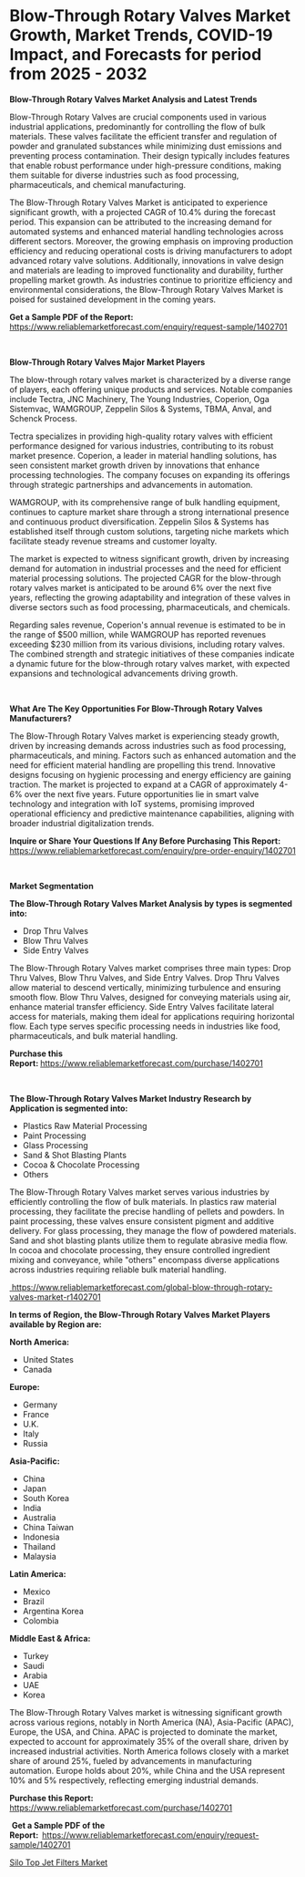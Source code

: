 <p><h1>Blow-Through Rotary Valves Market Growth, Market Trends, COVID-19 Impact, and Forecasts for period from 2025 - 2032</h1></p><p><strong>Blow-Through Rotary Valves Market Analysis and Latest Trends</strong></p>
<p><p>Blow-Through Rotary Valves are crucial components used in various industrial applications, predominantly for controlling the flow of bulk materials. These valves facilitate the efficient transfer and regulation of powder and granulated substances while minimizing dust emissions and preventing process contamination. Their design typically includes features that enable robust performance under high-pressure conditions, making them suitable for diverse industries such as food processing, pharmaceuticals, and chemical manufacturing.</p><p>The Blow-Through Rotary Valves Market is anticipated to experience significant growth, with a projected CAGR of 10.4% during the forecast period. This expansion can be attributed to the increasing demand for automated systems and enhanced material handling technologies across different sectors. Moreover, the growing emphasis on improving production efficiency and reducing operational costs is driving manufacturers to adopt advanced rotary valve solutions. Additionally, innovations in valve design and materials are leading to improved functionality and durability, further propelling market growth. As industries continue to prioritize efficiency and environmental considerations, the Blow-Through Rotary Valves Market is poised for sustained development in the coming years.</p></p>
<p><strong>Get a Sample PDF of the Report:&nbsp;</strong> <a href="https://www.reliablemarketforecast.com/enquiry/request-sample/1402701?utm_campaign=1134&utm_medium=2&utm_source=Github&utm_content=ia&utm_term=12012025&utm_id=blow-through-rotary-valves">https://www.reliablemarketforecast.com/enquiry/request-sample/1402701</a></p>
<p>&nbsp;</p>
<p><strong>Blow-Through Rotary Valves Major Market Players</strong></p>
<p><p>The blow-through rotary valves market is characterized by a diverse range of players, each offering unique products and services. Notable companies include Tectra, JNC Machinery, The Young Industries, Coperion, Oga Sistemvac, WAMGROUP, Zeppelin Silos & Systems, TBMA, Anval, and Schenck Process. </p><p>Tectra specializes in providing high-quality rotary valves with efficient performance designed for various industries, contributing to its robust market presence. Coperion, a leader in material handling solutions, has seen consistent market growth driven by innovations that enhance processing technologies. The company focuses on expanding its offerings through strategic partnerships and advancements in automation. </p><p>WAMGROUP, with its comprehensive range of bulk handling equipment, continues to capture market share through a strong international presence and continuous product diversification. Zeppelin Silos & Systems has established itself through custom solutions, targeting niche markets which facilitate steady revenue streams and customer loyalty.</p><p>The market is expected to witness significant growth, driven by increasing demand for automation in industrial processes and the need for efficient material processing solutions. The projected CAGR for the blow-through rotary valves market is anticipated to be around 6% over the next five years, reflecting the growing adaptability and integration of these valves in diverse sectors such as food processing, pharmaceuticals, and chemicals.</p><p>Regarding sales revenue, Coperion's annual revenue is estimated to be in the range of $500 million, while WAMGROUP has reported revenues exceeding $230 million from its various divisions, including rotary valves. The combined strength and strategic initiatives of these companies indicate a dynamic future for the blow-through rotary valves market, with expected expansions and technological advancements driving growth.</p></p>
<p>&nbsp;</p>
<p><strong>What Are The Key Opportunities For Blow-Through Rotary Valves Manufacturers?</strong></p>
<p><p>The Blow-Through Rotary Valves market is experiencing steady growth, driven by increasing demands across industries such as food processing, pharmaceuticals, and mining. Factors such as enhanced automation and the need for efficient material handling are propelling this trend. Innovative designs focusing on hygienic processing and energy efficiency are gaining traction. The market is projected to expand at a CAGR of approximately 4-6% over the next five years. Future opportunities lie in smart valve technology and integration with IoT systems, promising improved operational efficiency and predictive maintenance capabilities, aligning with broader industrial digitalization trends.</p></p>
<p><strong>Inquire or Share Your Questions If Any Before Purchasing This Report:</strong> <a href="https://www.reliablemarketforecast.com/enquiry/pre-order-enquiry/1402701?utm_campaign=1134&utm_medium=2&utm_source=Github&utm_content=ia&utm_term=12012025&utm_id=blow-through-rotary-valves">https://www.reliablemarketforecast.com/enquiry/pre-order-enquiry/1402701</a></p>
<p>&nbsp;</p>
<p><strong>Market Segmentation</strong></p>
<p><strong>The Blow-Through Rotary Valves Market Analysis by types is segmented into:</strong></p>
<p><ul><li>Drop Thru Valves</li><li>Blow Thru Valves</li><li>Side Entry Valves</li></ul></p>
<p><p>The Blow-Through Rotary Valves market comprises three main types: Drop Thru Valves, Blow Thru Valves, and Side Entry Valves. Drop Thru Valves allow material to descend vertically, minimizing turbulence and ensuring smooth flow. Blow Thru Valves, designed for conveying materials using air, enhance material transfer efficiency. Side Entry Valves facilitate lateral access for materials, making them ideal for applications requiring horizontal flow. Each type serves specific processing needs in industries like food, pharmaceuticals, and bulk material handling.</p></p>
<p><strong>Purchase this Report:&nbsp;</strong><a href="https://www.reliablemarketforecast.com/purchase/1402701?utm_campaign=1134&utm_medium=2&utm_source=Github&utm_content=ia&utm_term=12012025&utm_id=blow-through-rotary-valves">https://www.reliablemarketforecast.com/purchase/1402701</a></p>
<p>&nbsp;</p>
<p><strong>The Blow-Through Rotary Valves Market Industry Research by Application is segmented into:</strong></p>
<p><ul><li>Plastics Raw Material Processing</li><li>Paint Processing</li><li>Glass Processing</li><li>Sand & Shot Blasting Plants</li><li>Cocoa & Chocolate Processing</li><li>Others</li></ul></p>
<p><p>The Blow-Through Rotary Valves market serves various industries by efficiently controlling the flow of bulk materials. In plastics raw material processing, they facilitate the precise handling of pellets and powders. In paint processing, these valves ensure consistent pigment and additive delivery. For glass processing, they manage the flow of powdered materials. Sand and shot blasting plants utilize them to regulate abrasive media flow. In cocoa and chocolate processing, they ensure controlled ingredient mixing and conveyance, while "others" encompass diverse applications across industries requiring reliable bulk material handling.</p></p>
<p><a href="https://www.reliablemarketforecast.com/global-blow-through-rotary-valves-market-r1402701?utm_campaign=1134&utm_medium=2&utm_source=Github&utm_content=ia&utm_term=12012025&utm_id=blow-through-rotary-valves">&nbsp;https://www.reliablemarketforecast.com/global-blow-through-rotary-valves-market-r1402701</a></p>
<p><strong>In terms of Region, the Blow-Through Rotary Valves Market Players available by Region are:</strong></p>
<p>
    <p> <strong> North America: </strong>
        <ul>
            <li>United States</li>
            <li>Canada</li>
        </ul>
        </p> 
    <p> <strong> Europe: </strong>
        <ul>
            <li>Germany</li>
            <li>France</li>
            <li>U.K.</li>
            <li>Italy</li>
            <li>Russia</li>
        </ul>
        </p> 
    <p> <strong> Asia-Pacific: </strong>
        <ul>
            <li>China</li>
            <li>Japan</li>
            <li>South Korea</li>
            <li>India</li>
            <li>Australia</li>
            <li>China Taiwan</li>
            <li>Indonesia</li>
            <li>Thailand</li>
            <li>Malaysia</li>
        </ul>
        </p> 
    <p> <strong> Latin America: </strong>
        <ul>
            <li>Mexico</li>
            <li>Brazil</li>
            <li>Argentina Korea</li>
            <li>Colombia</li>
        </ul>
        </p> 
    <p> <strong> Middle East & Africa: </strong>
        <ul>
            <li>Turkey</li>
            <li>Saudi</li>
            <li>Arabia</li>
            <li>UAE</li>
            <li>Korea</li>
        </ul>
    </p>
    </p>
<p><p>The Blow-Through Rotary Valves market is witnessing significant growth across various regions, notably in North America (NA), Asia-Pacific (APAC), Europe, the USA, and China. APAC is projected to dominate the market, expected to account for approximately 35% of the overall share, driven by increased industrial activities. North America follows closely with a market share of around 25%, fueled by advancements in manufacturing automation. Europe holds about 20%, while China and the USA represent 10% and 5% respectively, reflecting emerging industrial demands.</p></p>
<p><strong>Purchase this Report: </strong><a href="https://www.reliablemarketforecast.com/purchase/1402701?utm_campaign=1134&utm_medium=2&utm_source=Github&utm_content=ia&utm_term=12012025&utm_id=blow-through-rotary-valves">https://www.reliablemarketforecast.com/purchase/1402701</a></p>
<p>&nbsp;<strong>Get a Sample PDF of the Report:&nbsp;&nbsp;</strong><a href="https://www.reliablemarketforecast.com/enquiry/request-sample/1402701?utm_campaign=1134&utm_medium=2&utm_source=Github&utm_content=ia&utm_term=12012025&utm_id=blow-through-rotary-valves">https://www.reliablemarketforecast.com/enquiry/request-sample/1402701</a></p>
<p><strong></strong></p>
<p><p><a href="https://github.com/BryceTownsendr/Market-Research-Report-List-7/blob/main/silo-top-jet-filters-market.md?utm_campaign=1134&utm_medium=2&utm_source=Github&utm_content=ia&utm_term=12012025&utm_id=blow-through-rotary-valves">Silo Top Jet Filters Market</a></p></p>